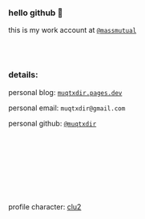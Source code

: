 ### hello github 👋

this is my work account at [`@massmutual`](https://github.com/massmutual)

<br></br>
### details:
personal blog: [`muqtxdir.pages.dev`](https://muqtxdir.pages.dev)

personal email: `muqtxdir@gmail.com`

personal github: [`@muqtxdir`](https://github.com/Muqtxdir)

<br></br>
<br></br>
<br></br>
<br></br>
profile character: [clu2](https://tron.fandom.com/wiki/Clu_2)
